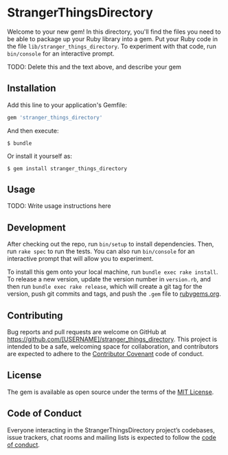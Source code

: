 # StrangerThingsDirectory

Welcome to your new gem! In this directory, you'll find the files you need to be able to package up your Ruby library into a gem. Put your Ruby code in the file `lib/stranger_things_directory`. To experiment with that code, run `bin/console` for an interactive prompt.

TODO: Delete this and the text above, and describe your gem

## Installation

Add this line to your application's Gemfile:

```ruby
gem 'stranger_things_directory'
```

And then execute:

    $ bundle

Or install it yourself as:

    $ gem install stranger_things_directory

## Usage

TODO: Write usage instructions here

## Development

After checking out the repo, run `bin/setup` to install dependencies. Then, run `rake spec` to run the tests. You can also run `bin/console` for an interactive prompt that will allow you to experiment.

To install this gem onto your local machine, run `bundle exec rake install`. To release a new version, update the version number in `version.rb`, and then run `bundle exec rake release`, which will create a git tag for the version, push git commits and tags, and push the `.gem` file to [rubygems.org](https://rubygems.org).

## Contributing

Bug reports and pull requests are welcome on GitHub at https://github.com/[USERNAME]/stranger_things_directory. This project is intended to be a safe, welcoming space for collaboration, and contributors are expected to adhere to the [Contributor Covenant](http://contributor-covenant.org) code of conduct.

## License

The gem is available as open source under the terms of the [MIT License](https://opensource.org/licenses/MIT).

## Code of Conduct

Everyone interacting in the StrangerThingsDirectory project’s codebases, issue trackers, chat rooms and mailing lists is expected to follow the [code of conduct](https://github.com/[USERNAME]/stranger_things_directory/blob/master/CODE_OF_CONDUCT.md).

